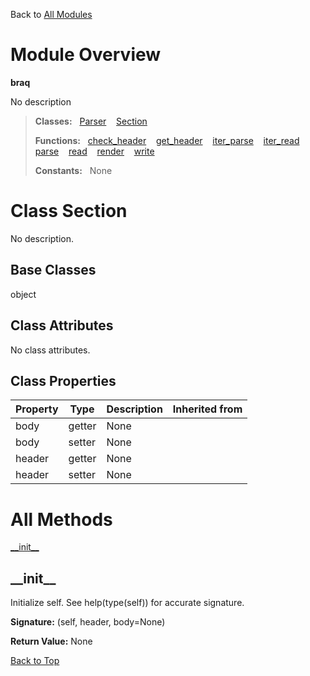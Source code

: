 Back to [All Modules](https://github.com/pyrustic/braq/blob/master/docs/modules/README.md#readme)

# Module Overview

**braq**
 
No description

> **Classes:** &nbsp; [Parser](https://github.com/pyrustic/braq/blob/master/docs/modules/content/braq/content/classes/Parser.md#class-parser) &nbsp;&nbsp; [Section](https://github.com/pyrustic/braq/blob/master/docs/modules/content/braq/content/classes/Section.md#class-section)
>
> **Functions:** &nbsp; [check\_header](https://github.com/pyrustic/braq/blob/master/docs/modules/content/braq/content/functions.md#check_header) &nbsp;&nbsp; [get\_header](https://github.com/pyrustic/braq/blob/master/docs/modules/content/braq/content/functions.md#get_header) &nbsp;&nbsp; [iter\_parse](https://github.com/pyrustic/braq/blob/master/docs/modules/content/braq/content/functions.md#iter_parse) &nbsp;&nbsp; [iter\_read](https://github.com/pyrustic/braq/blob/master/docs/modules/content/braq/content/functions.md#iter_read) &nbsp;&nbsp; [parse](https://github.com/pyrustic/braq/blob/master/docs/modules/content/braq/content/functions.md#parse) &nbsp;&nbsp; [read](https://github.com/pyrustic/braq/blob/master/docs/modules/content/braq/content/functions.md#read) &nbsp;&nbsp; [render](https://github.com/pyrustic/braq/blob/master/docs/modules/content/braq/content/functions.md#render) &nbsp;&nbsp; [write](https://github.com/pyrustic/braq/blob/master/docs/modules/content/braq/content/functions.md#write)
>
> **Constants:** &nbsp; None

# Class Section
No description.

## Base Classes
object

## Class Attributes
No class attributes.

## Class Properties
|Property|Type|Description|Inherited from|
|---|---|---|---|
|body|getter|None||
|body|setter|None||
|header|getter|None||
|header|setter|None||



# All Methods
[\_\_init\_\_](#__init__)

## \_\_init\_\_
Initialize self.  See help(type(self)) for accurate signature.



**Signature:** (self, header, body=None)





**Return Value:** None

[Back to Top](#module-overview)



